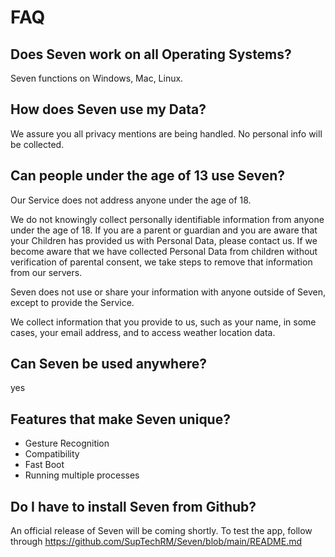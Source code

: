 # FAQ

## Does Seven work on all Operating Systems? 
Seven functions on Windows, Mac, Linux.

## How does Seven use my Data? 
We assure you all privacy mentions are being handled. No personal info will be collected. 

## Can people under the age of 13 use Seven? 

Our Service does not address anyone under the age of 18.

We do not knowingly collect personally identifiable information from anyone under the age of 18. If you are a parent or
guardian and you are aware that your Children has provided us with Personal Data, please contact us. If we become aware
that we have collected Personal Data from children without verification of parental consent, we take steps to remove
that information from our servers.

Seven does not use or share your information with anyone outside of Seven, except to provide the Service. 

We collect information that you provide to us, such as your name, in some cases, your email address, and to access weather location data.
## Can Seven be used anywhere? 

yes

## Features that make Seven unique? 

- Gesture Recognition
- Compatibility
- Fast Boot
- Running multiple processes

## Do I have to install Seven from Github? 

An official release of Seven will be coming shortly. To test the app, follow through https://github.com/SupTechRM/Seven/blob/main/README.md
